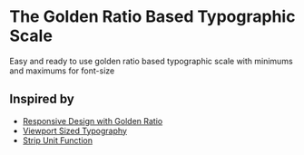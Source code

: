 # The Golden Ratio Based Typographic Scale
Easy and ready to use golden ratio based typographic scale with minimums and maximums for font-size

## Inspired by

- [Responsive Design with Golden Ratio](https://github.com/etchedprints/Responsive-Design-with-Golden-Ratio)
- [Viewport Sized Typography](https://css-tricks.com/snippets/sass/viewport-sized-typography-minimum-maximum-sizes/)
- [Strip Unit Function](https://css-tricks.com/snippets/sass/strip-unit-function/)
